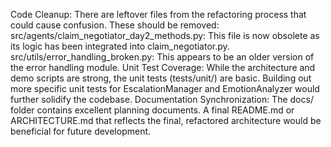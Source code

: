 
Code Cleanup: There are leftover files from the refactoring process that could cause confusion. These should be removed:
src/agents/claim_negotiator_day2_methods.py: This file is now obsolete as its logic has been integrated into claim_negotiator.py.
src/utils/error_handling_broken.py: This appears to be an older version of the error handling module.
Unit Test Coverage: While the architecture and demo scripts are strong, the unit tests (tests/unit/) are basic. Building out more specific unit tests for EscalationManager and EmotionAnalyzer would further solidify the codebase.
Documentation Synchronization: The docs/ folder contains excellent planning documents. A final README.md or ARCHITECTURE.md that reflects the final, refactored architecture would be beneficial for future development.

